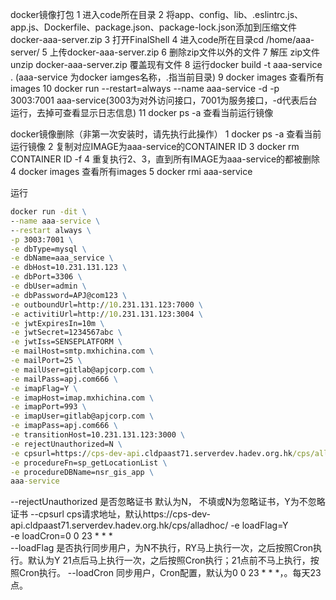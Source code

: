 docker镜像打包
1 进入code所在目录
2 将app、config、lib、.eslintrc.js、app.js、Dockerfile、package.json、package-lock.json添加到压缩文件docker-aaa-server.zip
3 打开FinalShell
4 进入code所在目录cd /home/aaa-server/
5 上传docker-aaa-server.zip
6 删除zip文件以外的文件
7 解压 zip文件 unzip docker-aaa-server.zip 覆盖现有文件
8 运行docker build -t aaa-service . (aaa-service 为docker iamges名称，.指当前目录)
9 docker images 查看所有images
10 docker run --restart=always --name aaa-service -d -p 3003:7001 aaa-service(3003为对外访问接口，7001为服务接口，-d代表后台运行，去掉可查看显示日志信息)
11 docker ps -a 查看当前运行镜像

docker镜像删除（非第一次安装时，请先执行此操作）
1 docker ps -a 查看当前运行镜像
2 复制对应IMAGE为aaa-service的CONTAINER ID
3 docker rm CONTAINER ID -f
4 重复执行2、3，直到所有IMAGE为aaa-service的都被删除
4 docker images 查看所有images
5 docker rmi aaa-service



运行

````cmd
docker run -dit \
--name aaa-service \
--restart always \
-p 3003:7001 \
-e dbType=mysql \
-e dbName=aaa_service \
-e dbHost=10.231.131.123 \
-e dbPort=3306 \
-e dbUser=admin \
-e dbPassword=APJ@com123 \
-e outboundUrl=http://10.231.131.123:7000 \
-e activitiUrl=http://10.231.131.123:3004 \
-e jwtExpiresIn=10m \
-e jwtSecret=1234567abc \
-e jwtIss=SENSEPLATFORM \
-e mailHost=smtp.mxhichina.com \
-e mailPort=25 \
-e mailUser=gitlab@apjcorp.com \
-e mailPass=apj.com666 \
-e imapFlag=Y \
-e imapHost=imap.mxhichina.com \
-e imapPort=993 \
-e imapUser=gitlab@apjcorp.com \
-e imapPass=apj.com666 \
-e transitionHost=10.231.131.123:3000 \
-e rejectUnauthorized=N \
-e cpsurl=https://cps-dev-api.cldpaast71.serverdev.hadev.org.hk/cps/alladhoc/ \
-e procedureFn=sp_getLocationList \
-e procedureDBName=nsr_gis_app \
aaa-service
````
--rejectUnauthorized 是否忽略证书 默认为N， 不填或N为忽略证书，Y为不忽略证书
--cpsurl cps请求地址，默认https://cps-dev-api.cldpaast71.serverdev.hadev.org.hk/cps/alladhoc/
-e loadFlag=Y \
-e loadCron=0 0 23 * * * \
--loadFlag 是否执行同步用户，为N不执行，RY马上执行一次，之后按照Cron执行。默认为Y 21点后马上执行一次，之后按照Cron执行；21点前不马上执行，按照Cron执行。
--loadCron 同步用户，Cron配置，默认为0 0 23 * * *，。每天23点。